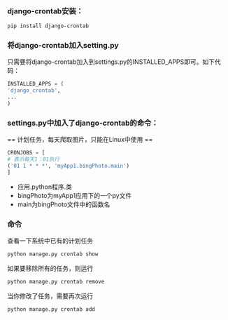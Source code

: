 

### django-crontab安装：
```bash
pip install django-crontab
```

### 将django-crontab加入setting.py 

只需要将django-crontab加入到settings.py的INSTALLED_APPS即可。如下代码：
```python
INSTALLED_APPS = (
'django_crontab',
...
)
```

### settings.py中加入了django-crontab的命令：

== 计划任务，每天爬取图片，只能在Linux中使用 ==
```python
CRONJOBS = [
# 表示每天1：01执行
('01 1 * * *', 'myApp1.bingPhoto.main')
]
```

- 应用.python程序.类
- bingPhoto为myApp1应用下的一个py文件
- main为bingPhoto文件中的函数名

### 命令

查看一下系统中已有的计划任务
```bash
python manage.py crontab show 
```

如果要移除所有的任务，则运行
```bash
python manage.py crontab remove
```
当你修改了任务，需要再次运行
```bash
python manage.py crontab add
```
